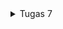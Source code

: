 <details>
<summary> 
Tugas 7
</summary>

<br>

# Tugas 7 PBP 2023
## A. Implementasi _Checklist_
### Membuat Proyek Program Flutter
1. Saya membuat direktori proyek baru dengan,
    ```
    flutter create <nama_aplikasi>
    ```

2. Setelah itu saya melakukan pengecekan untuk memastikan program Flutter dapat berjalan dengan,
    ```
    flutter config --enable-web
    flutter run -d chrome
    ```

3. Selanjutnya saya melakukan inisialisasi ke GitHub,
    ```
    git init
    git add .
    git commit -m "initialize"
    git branch -M main
    git remote add origin <tautan_repositori_GitHub>
    git push -u origin main
    ```

### Membuat Tiga Tombol Sederhana
1. Saya membuat `class` yang berisikan komponen tombol,
    ```
    class MyItem {
        final String name;
        final IconData icon;

        MyItem(this.name, this.icon);
    }
    ```

2. Setelah itu saya menambahkan informasi mengenai tombol-tombol yang akan dibuat,
    ```
    final List<MyItem> items = [
        MyItem("Lihat Produk", Icons.checklist),
        MyItem("Tambah Produk", Icons.add_shopping_cart),
        MyItem("Logout", Icons.logout),
    ];
    ```

3. Selanjutnya saya menambahkan kode berikut di dalam `children: <Widget>`,
    ```
    GridView.count(
                // Container untuk tombol.
                primary: true,
                padding: const EdgeInsets.all(20),
                crossAxisSpacing: 10,
                mainAxisSpacing: 10,
                crossAxisCount: 3,
                shrinkWrap: true,
                children: items.map((MyItem item) {
                  // Iterasi untuk setiap item
                  return ItemCard(item);
                }).toList(),
              ),
    ```

### Memunculkan `Snackbar`
1. Saya menambahkan kode berikut pada bagian `Widget build` di dalam `return Material()`,
    ```
        child: InkWell(
            // Area responsive terhadap sentuhan
            onTap: () {
                // Memunculkan SnackBar ketika diklik
                ScaffoldMessenger.of(context)
                    ..hideCurrentSnackBar()
                    ..showSnackBar(SnackBar(
                        content: Text("Kamu telah menekan tombol ${item.name}!")));
            },
        ),

    ```

## B. Pertanyaan
#### Perbedaan _Stateless_ dan _Stateful Widget_
_Stateless widget_ merupakan _widget_ statis yang berarti _widget_ tersebut tidak berubah atau dapat dikatakan tidak akan ada perubahan tampilan pada _ouput_ jika proses pengeluaran _output_ tidak dihentikan dan kode _output_ tidak dimodifikasi. Sementara itu, _stateful widget_ merupakan _widget_ dinamis yang dapat merubah tampilannya sesuai respons dari _events_ yang dipicu baik dari interaksi _user_ maupun adanya variabel atau nilai baru yang didapat.

#### _Widgets_
| No. | Widget | Fungsi |
|:--- |:---:|:---:|
| 1. |`Scaffold`|memberikan tema material yang menjadi dasar dari tampilan|
| 2. |`AppBar`|Kontainer yang menampilkan konten beserta fiturnya pada bagian atas|
| 3. | `Text`|Menampilkan teks|
| 4. | `Column`|Menampilkan _children_ secara vertikal| 
| 5. | `SingleChildScrollView`|_Widget wrapper_ yang dapat dilakukan _scroll_|
| 6. | `Icon`|Material untuk menampilkan ikon tertentu|
| 7. | `Padding`|_Widget_ untuk mengatur posisi bagian dalam dari _children_-nya|
| 8. | `GridView`|Menampilkan _list_ komponen dalam bentuk _array_ secara horizontal atau vertikal|
| 9. | `Container`|Sebagai kontainer untuk beberapa komponen yang memiliki ciri yang serupa|
| 10.| `Center`|Pengaturan posisi di tengah dengan _child_-nya sendiri|
| 11.| `Theme`|Pengaturan awal untuk tema aplikasi|

</details>
